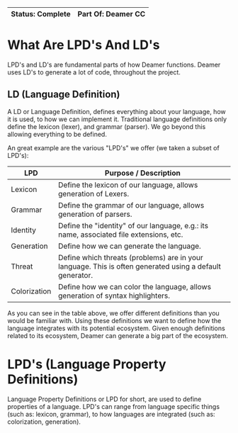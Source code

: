 | Status: Complete | Part Of: Deamer CC |
| ---------------- | ------------------ |



# What Are LPD's And LD's

LPD's and LD's are fundamental parts of how Deamer functions. Deamer uses LD's to generate a lot of code, throughout the project.

## LD (Language Definition)

A LD or Language Definition, defines everything about your language, how it is used, to how we can implement it. Traditional language definitions only define the lexicon (lexer), and grammar (parser). We go beyond this allowing everything to be defined.

An great example are the various "LPD's" we offer (we taken a subset of LPD's):

| LPD          | Purpose / Description                                        |
| ------------ | ------------------------------------------------------------ |
| Lexicon      | Define the lexicon of our language, allows generation of Lexers. |
| Grammar      | Define the grammar of our language, allows generation of parsers. |
| Identity     | Define the "identity" of our language, e.g.: its name, associated file extensions, etc. |
| Generation   | Define how we can generate the language.                     |
| Threat       | Define which threats (problems) are in your language. This is often generated using a default generator. |
| Colorization | Define how we can color the language, allows generation of syntax highlighters. |

As you can see in the table above, we offer different definitions than you would be familiar with. Using these definitions we want to define how the language integrates with its potential ecosystem. Given enough definitions related to its ecosystem, Deamer can generate a big part of the ecosystem.

# LPD's (Language Property Definitions)

Language Property Definitions or LPD for short, are used to define properties of a language. LPD's can range from language specific things (such as: lexicon, grammar), to how languages are integrated (such as: colorization, generation).
